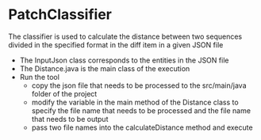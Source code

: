 # PatchClassifier 
 
The classifier is used to calculate the distance between two sequences divided in the specified format in the diff item in a given JSON file

- The InputJson class corresponds to the entities in the JSON file
- The Distance.java is the main class of the execution
- Run the tool 
	- copy the json file that needs to be processed to the src/main/java folder of the project
	- modify the variable in the main method of the Distance class to specify the file name that needs to be processed and the file name that needs to be output
	- pass two file names into the calculateDistance method and execute
